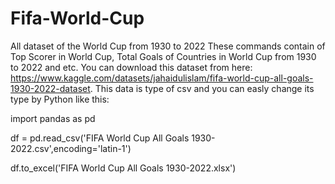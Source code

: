 # Fifa-World-Cup
All dataset of the World Cup from 1930 to 2022
These commands contain of Top Scorer in World Cup, Total Goals of Countries in World Cup from 1930 to 2022 and etc.
You can download this dataset from here: https://www.kaggle.com/datasets/jahaidulislam/fifa-world-cup-all-goals-1930-2022-dataset.
This data is type of csv and you can easly change its type by Python like this:

import pandas as pd

df = pd.read_csv('FIFA World Cup All Goals 1930-2022.csv',encoding='latin-1')

df.to_excel('FIFA World Cup All Goals 1930-2022.xlsx')
